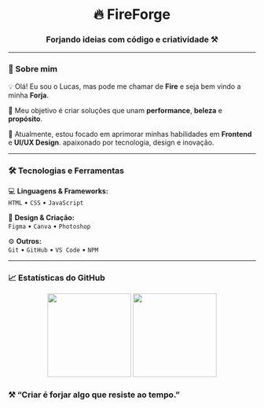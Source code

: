 <!-- Banner ou logo opcional -->
<h1 align="center">🔥 FireForge</h1>
<h3 align="center">Forjando ideias com código e criatividade ⚒️</h3>

---

### 👋 Sobre mim  
💡 Olá! Eu sou o Lucas, mas pode me chamar de **Fire** e seja bem vindo a minha **Forja**.

🎯 Meu objetivo é criar soluções que unam **performance**, **beleza** e **propósito**.

🚀 Atualmente, estou focado em aprimorar minhas habilidades em **Frontend** e **UI/UX Design**.   apaixonado por tecnologia, design e inovação. 

---

### 🛠️ Tecnologias e Ferramentas  
💻 **Linguagens & Frameworks:**  
`HTML` • `CSS` • `JavaScript` <!-- • `React` • `Node.js`  -->

🎨 **Design & Criação:**  
`Figma` • `Canva` • `Photoshop`  

⚙️ **Outros:**  
`Git` • `GitHub` • `VS Code` • `NPM`  

---

### 📈 Estatísticas do GitHub  
<div align="center">
  <img height="170em" src="https://github-readme-stats.vercel.app/api?username=FireForge-dev&show_icons=true&theme=tokyonight&count_private=true"/>  <img height="170em" src="https://github-readme-stats.vercel.app/api/top-langs/?username=FireForge-dev&layout=compact&theme=tokyonight"/>
</div>

<!---

### 🌐 Conecte-se comigo  
💼 [**Portfolio**](https://fireforge.dev) *(coloca quando tiver o site pronto)*  
🎨 [**Behance**](https://behance.net/fireforge)  
🐦 [**Twitter/X**](https://x.com/fireforge)  
📷 [**Instagram**](https://instagram.com/fireforge_)  

--->
### ⚒️ “Criar é forjar algo que resiste ao tempo.”
